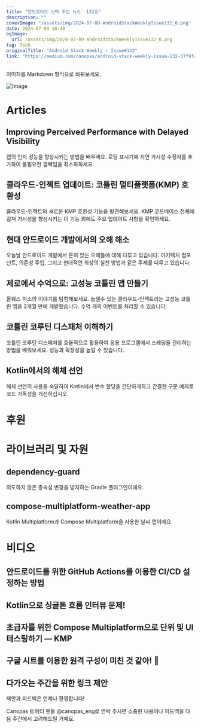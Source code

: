 ```yaml
---
title: "안드로이드 스택 주간 뉴스  132호"
description: ""
coverImage: "/assets/img/2024-07-09-AndroidStackWeeklyIssue132_0.png"
date: 2024-07-09 10:40
ogImage: 
  url: /assets/img/2024-07-09-AndroidStackWeeklyIssue132_0.png
tag: Tech
originalTitle: "Android Stack Weekly — Issue#132"
link: "https://medium.com/canopas/android-stack-weekly-issue-132-37f9fcc42e23"
---
```



이미지를 Markdown 형식으로 바꿔보세요.


![Image](/assets/img/2024-07-09-AndroidStackWeeklyIssue132_0.png)

# Articles

## Improving Perceived Performance with Delayed Visibility

앱의 인지 성능을 향상시키는 방법을 배우세요. 로딩 표시기에 지연 가시성 수정자를 추가하여 불필요한 깜빡임을 최소화하세요.


<div class="content-ad"></div>

## 클라우드-인젝트 업데이트: 코틀린 멀티플랫폼(KMP) 호환성

클라우드-인젝트의 새로운 KMP 호환성 기능을 발견해보세요. KMP 코드베이스 전체에 걸쳐 가시성을 향상시키는 이 기능 외에도 주요 업데이트 사항을 확인하세요.

## 현대 안드로이드 개발에서의 오해 해소

오늘날 안드로이드 개발에서 흔히 있는 오해들에 대해 다루고 있습니다. 아키텍처 컴포넌트, 의존성 주입, 그리고 현대적인 최상의 실천 방법과 같은 주제를 다루고 있습니다.

<div class="content-ad"></div>

## 제로에서 수억으로: 고성능 코틀린 앱 만들기

올웨스 피소의 이야기를 탐험해보세요. 놄델수 있는 클라우드-인젝트라는 고성능 코틀린 앱을 2개월 만에 개발했습니다. 수억 개의 이벤트를 처리할 수 있습니다.

## 코틀린 코루틴 디스패처 이해하기

코틀린 코루틴 디스패처를 효율적으로 활용하여 응용 프로그램에서 스레딩을 관리하는 방법을 배워보세요. 성능과 확장성을 높일 수 있습니다.

<div class="content-ad"></div>

## Kotlin에서의 해체 선언

해체 선언의 사용을 숙달하여 Kotlin에서 변수 할당을 간단하게하고 간결한 구문 예제로 코드 가독성을 개선하십시오.

# 후원

# 라이브러리 및 자원

<div class="content-ad"></div>

## dependency-guard

의도하지 않은 종속성 변경을 방지하는 Gradle 플러그인이에요.

## compose-multiplatform-weather-app

Kotlin Multiplatform과 Compose Multiplatform을 사용한 날씨 앱이에요.

<div class="content-ad"></div>

# 비디오

## 안드로이드를 위한 GitHub Actions를 이용한 CI/CD 설정하는 방법

## Kotlin으로 싱글톤 흐름 인터뷰 문제!

## 초급자를 위한 Compose Multiplatform으로 단위 및 UI 테스팅하기 — KMP

<div class="content-ad"></div>

## 구글 시트를 이용한 원격 구성이 미친 것 같아! 🤯

## 다가오는 주간을 위한 링크 제안

제안과 피드백은 언제나 환영합니다!

Canopas 트위터 핸들 @canopas_eng로 연락 주시면 소중한 내용이나 피드백을 다음 주간에서 고려해드릴 거예요.